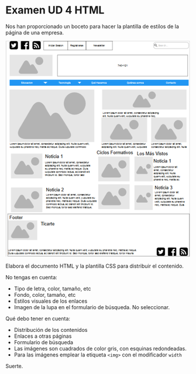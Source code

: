 # Examen UD 4 HTML

Nos han proporcionado un boceto para hacer la plantilla de estilos de la página de una empresa.

![Plantilla Diseño WEB](Imagenes/mockup-ticarte.png)

Elabora el documento HTML y la plantilla CSS para distribuir el contenido.

No tengas en cuenta:

- Tipo de letra, color, tamaño, etc
- Fondo, color, tamaño, etc
- Estilos visuales de los enlaces
- Imagen de la lupa en el formulario de búsqueda. No seleccionar.

Qué debo tener en cuenta:

- Distribución de los contenidos
- Enlaces a otras páginas 
- Formulario de búsqueda
- Las imágenes son cuadrados de color gris, con esquinas redondeadas.
- Para las imágenes emplear la etiqueta `<img>` con el modificador `width`

Suerte.